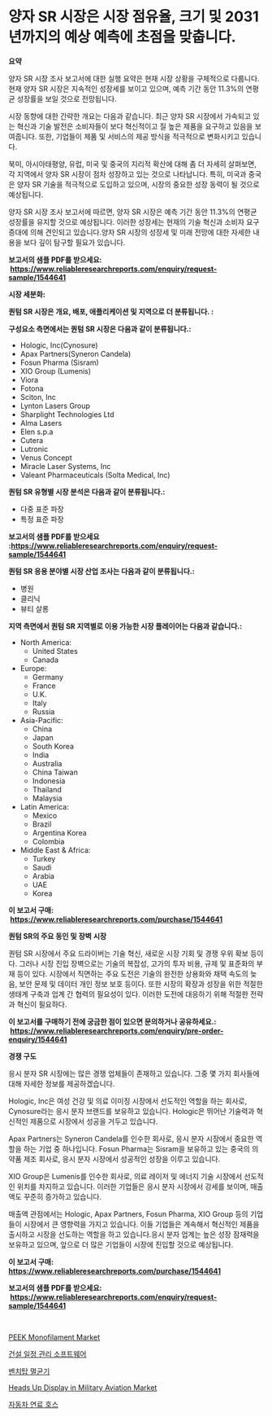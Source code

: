 <p><h1>양자 SR 시장은 시장 점유율, 크기 및 2031년까지의 예상 예측에 초점을 맞춥니다.</h1></p><p><strong>요약</strong></p>
<p><p>양자 SR 시장 조사 보고서에 대한 실행 요약은 현재 시장 상황을 구체적으로 다룹니다. 현재 양자 SR 시장은 지속적인 성장세를 보이고 있으며, 예측 기간 동안 11.3%의 연평균 성장률을 보일 것으로 전망됩니다.</p><p>시장 동향에 대한 간략한 개요는 다음과 같습니다. 최근 양자 SR 시장에서 가속되고 있는 혁신과 기술 발전은 소비자들이 보다 혁신적이고 질 높은 제품을 요구하고 있음을 보여줍니다. 또한, 기업들이 제품 및 서비스의 제공 방식을 적극적으로 변화시키고 있습니다.</p><p>북미, 아시아태평양, 유럽, 미국 및 중국의 지리적 확산에 대해 좀 더 자세히 살펴보면, 각 지역에서 양자 SR 시장이 점차 성장하고 있는 것으로 나타납니다. 특히, 미국과 중국은 양자 SR 기술을 적극적으로 도입하고 있으며, 시장의 중요한 성장 동력이 될 것으로 예상됩니다.</p><p>양자 SR 시장 조사 보고서에 따르면, 양자 SR 시장은 예측 기간 동안 11.3%의 연평균 성장률을 유지할 것으로 예상됩니다. 이러한 성장세는 현재의 기술 혁신과 소비자 요구 증대에 의해 견인되고 있습니다.양자 SR 시장의 성장세 및 미래 전망에 대한 자세한 내용을 보다 깊이 탐구할 필요가 있습니다.</p></p>
<p><strong>보고서의 샘플 PDF를 받으세요: &nbsp;<a href="https://www.reliableresearchreports.com/enquiry/request-sample/1544641">https://www.reliableresearchreports.com/enquiry/request-sample/1544641</a></strong></p>
<p><strong>시장 세분화:</strong></p>
<p><strong> 퀀텀 SR 시장은 개요, 배포, 애플리케이션 및 지역으로 더 분류됩니다. :</strong></p>
<p><strong>구성요소 측면에서는 퀀텀 SR 시장은 다음과 같이 분류됩니다.:</strong></p>
<p><ul><li>Hologic, Inc(Cynosure)</li><li>Apax Partners(Syneron Candela)</li><li>Fosun Pharma (Sisram)</li><li>XIO Group (Lumenis)</li><li>Viora</li><li>Fotona</li><li>Sciton, Inc</li><li>Lynton Lasers Group</li><li>Sharplight Technologies Ltd</li><li>Alma Lasers</li><li>Elen s.p.a</li><li>Cutera</li><li>Lutronic</li><li>Venus Concept</li><li>Miracle Laser Systems, Inc</li><li>Valeant Pharmaceuticals (Solta Medical, Inc)</li></ul></p>
<p><strong> 퀀텀 SR 유형별 시장 분석은 다음과 같이 분류됩니다.:</strong></p>
<p><ul><li>다중 표준 파장</li><li>특정 표준 파장</li></ul></p>
<p><strong>보고서의 샘플 PDF를 받으세요 :<a href="https://www.reliableresearchreports.com/enquiry/request-sample/1544641">https://www.reliableresearchreports.com/enquiry/request-sample/1544641</a></strong></p>
<p><strong> 퀀텀 SR 응용 분야별 시장 산업 조사는 다음과 같이 분류됩니다.:</strong></p>
<p><ul><li>병원</li><li>클리닉</li><li>뷰티 살롱</li></ul></p>
<p><strong>지역 측면에서 퀀텀 SR 지역별로 이용 가능한 시장 플레이어는 다음과 같습니다.:</strong></p>
<p><ul>
    <li>
        North America:
        <ul>
            <li>United States</li>
            <li>Canada</li>
        </ul>
    </li>
    <li>
        Europe:
        <ul>
            <li>Germany</li>
            <li>France</li>
            <li>U.K.</li>
            <li>Italy</li>
            <li>Russia</li>
        </ul>
    </li>
    <li>
        Asia-Pacific:
        <ul>
            <li>China</li>
            <li>Japan</li>
            <li>South Korea</li>
            <li>India</li>
            <li>Australia</li>
            <li>China Taiwan</li>
            <li>Indonesia</li>
            <li>Thailand</li>
            <li>Malaysia</li>
        </ul>
    </li>
    <li>
        Latin America:
        <ul>
            <li>Mexico</li>
            <li>Brazil</li>
            <li>Argentina Korea</li>
            <li>Colombia</li>
        </ul>
    </li>
    <li>
        Middle East & Africa:
        <ul>
            <li>Turkey</li>
            <li>Saudi</li>
            <li>Arabia</li>
            <li>UAE</li>
            <li>Korea</li>
        </ul>
    </li>
    </ul></p>
<p><strong>이 보고서 구매: &nbsp;<a href="https://www.reliableresearchreports.com/purchase/1544641">https://www.reliableresearchreports.com/purchase/1544641</a></strong></p>
<p><strong>퀀텀 SR의 주요 동인 및 장벽 시장</strong></p>
<p><p>퀀텀 SR 시장에서 주요 드라이버는 기술 혁신, 새로운 시장 기회 및 경쟁 우위 확보 등이다. 그러나 시장 진입 장벽으로는 기술의 복잡성, 고가의 투자 비용, 규제 및 표준화의 부재 등이 있다. 시장에서 직면하는 주요 도전은 기술의 완전한 상용화와 채택 속도의 늦음, 보안 문제 및 데이터 개인 정보 보호 등이다. 또한 시장의 확장과 성장을 위한 적절한 생태계 구축과 업계 간 협력의 필요성이 있다. 이러한 도전에 대응하기 위해 적절한 전략과 혁신이 필요하다.</p></p>
<p><strong>이 보고서를 구매하기 전에 궁금한 점이 있으면 문의하거나 공유하세요.: &nbsp;<a href="https://www.reliableresearchreports.com/enquiry/pre-order-enquiry/1544641">https://www.reliableresearchreports.com/enquiry/pre-order-enquiry/1544641</a></strong></p>
<p><strong>경쟁 구도</strong></p>
<p><p>응시 분자 SR 시장에는 많은 경쟁 업체들이 존재하고 있습니다. 그중 몇 가지 회사들에 대해 자세한 정보를 제공하겠습니다.</p><p>Hologic, Inc은 여성 건강 및 의료 이미징 시장에서 선도적인 역할을 하는 회사로, Cynosure라는 응시 분자 브랜드를 보유하고 있습니다. Hologic은 뛰어난 기술력과 혁신적인 제품으로 시장에서 성공을 거두고 있습니다.</p><p>Apax Partners는 Syneron Candela를 인수한 회사로, 응시 분자 시장에서 중요한 역할을 하는 기업 중 하나입니다. Fosun Pharma는 Sisram을 보유하고 있는 중국의 의약품 제조 회사로, 응시 분자 시장에서 성공적인 성장을 이루고 있습니다.</p><p>XIO Group은 Lumenis를 인수한 회사로, 의료 레이저 및 에너지 기술 시장에서 선도적인 위치를 차지하고 있습니다. 이러한 기업들은 응시 분자 시장에서 강세를 보이며, 매출액도 꾸준히 증가하고 있습니다.</p><p>매출액 관점에서는 Hologic, Apax Partners, Fosun Pharma, XIO Group 등의 기업들이 시장에서 큰 영향력을 가지고 있습니다. 이들 기업들은 계속해서 혁신적인 제품을 출시하고 시장을 선도하는 역할을 하고 있습니다.응시 분자 업계는 높은 성장 잠재력을 보유하고 있으며, 앞으로 더 많은 기업들이 시장에 진입할 것으로 예상됩니다.</p></p>
<p><strong>이 보고서 구매: &nbsp; <a href="https://www.reliableresearchreports.com/purchase/1544641">https://www.reliableresearchreports.com/purchase/1544641</a></strong></p>
<p><strong>보고서의 샘플 PDF를 받으세요: &nbsp;<a href="https://www.reliableresearchreports.com/enquiry/request-sample/1544641">https://www.reliableresearchreports.com/enquiry/request-sample/1544641</a></strong><strong></strong></p>
<p>&nbsp;</p>
<p><p><a href="https://forested-sushi-9b0.notion.site/PEEK-Monofilament-Market-Size-Growth-and-Forecast-from-2024-2031-9ba6d522e19b4a14952df87ef20661a1">PEEK Monofilament Market</a></p><p><a href="https://medium.com/@twix678568/%EA%B1%B4%EC%84%A4-%EC%9D%BC%EC%A0%95-%EC%86%8C%ED%94%84%ED%8A%B8%EC%9B%A8%EC%96%B4-%EC%8B%9C%EC%9E%A5%EC%9D%80-%EC%8B%9C%EC%9E%A5-%EC%A0%90%EC%9C%A0%EC%9C%A8-%EC%8B%9C%EC%9E%A5-%EB%8F%99%ED%96%A5-%EB%B0%8F-%EC%8B%9C%EC%9E%A5-%EC%84%B1%EC%9E%A5%EC%97%90-%EB%8C%80%ED%95%9C-%EC%A0%95%EB%B3%B4%EB%A5%BC-%EC%A0%9C%EA%B3%B5%ED%95%9C%EB%8B%A4-40b423d949cd">건설 일정 관리 소프트웨어</a></p><p><a href="https://github.com/bunxhcci35271755/Market-Research-Report-List-1/blob/main/634273213642.md">벤치탑 멸균기</a></p><p><a href="https://github.com/derrinmiltonellis35gcl/Market-Research-Report-List-2/blob/main/heads-up-display-in-military-aviation-market.md">Heads Up Display in Military Aviation Market</a></p><p><a href="https://medium.com/@marchall15/%EC%9E%90%EB%8F%99%EC%B0%A8-%EC%97%B0%EB%A3%8C-%ED%98%B8%EC%8A%A4-%EC%8B%9C%EC%9E%A5-%ED%86%B5%EC%B0%B0-%EC%8B%9C%EC%9E%A5-%EB%8F%99%ED%96%A5-%EC%84%B1%EC%9E%A5-2024%EB%85%84%EB%B6%80%ED%84%B0-2031%EB%85%84%EA%B9%8C%EC%A7%80-%EC%98%88%EC%B8%A1%EB%90%9C-%EA%B2%83-d801ae1563c3">자동차 연료 호스</a></p></p>